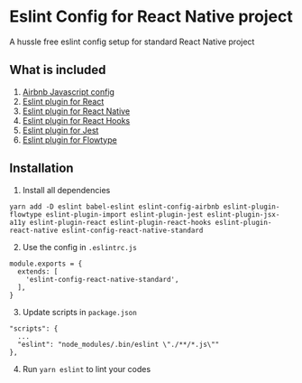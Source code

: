 # Eslint Config for React Native project
A hussle free eslint config setup for standard React Native project

## What is included
1. [Airbnb Javascript config](https://www.npmjs.com/package/eslint-config-airbnb)
2. [Eslint plugin for React](https://github.com/yannickcr/eslint-plugin-react)
3. [Eslint plugin for React Native](https://www.npmjs.com/package/eslint-plugin-react-native)
4. [Eslint plugin for React Hooks](https://www.npmjs.com/package/eslint-plugin-react-hooks)
5. [Eslint plugin for Jest](https://www.npmjs.com/package/eslint-plugin-jest)
6. [Eslint plugin for Flowtype](https://www.npmjs.com/package/eslint-plugin-flowtype)

## Installation
1. Install all dependencies
```
yarn add -D eslint babel-eslint eslint-config-airbnb eslint-plugin-flowtype eslint-plugin-import eslint-plugin-jest eslint-plugin-jsx-a11y eslint-plugin-react eslint-plugin-react-hooks eslint-plugin-react-native eslint-config-react-native-standard
```

2. Use the config in `.eslintrc.js`
```
module.exports = {
  extends: [
    'eslint-config-react-native-standard',
  ],
}
```
3. Update scripts in `package.json`
```
"scripts": {
  ...
  "eslint": "node_modules/.bin/eslint \"./**/*.js\""
},
```
4. Run `yarn eslint` to lint your codes
